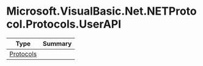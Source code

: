 ﻿
# Microsoft.VisualBasic.Net.NETProtocol.Protocols.UserAPI

|Type|Summary|
|----|-------|
|<a href="#" onClick="load('/docs/Microsoft.VisualBasic.Net.NETProtocol.Protocols.UserAPI/Protocols.md')">Protocols</a>||

